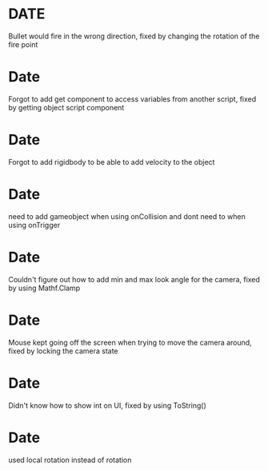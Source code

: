 # DATE

Bullet would fire in the wrong direction, fixed by changing the rotation of the fire point

# Date

Forgot to add get component to access variables from another script, fixed by getting object script component 

# Date

Forgot to add rigidbody to be able to add velocity to the object

# Date

need to add gameobject when using onCollision and dont need to when using onTrigger

# Date

Couldn't figure out how to add min and max look angle for the camera, fixed by using Mathf.Clamp

# Date

Mouse kept going off the screen when trying to move the camera around, fixed by locking the camera state

# Date

Didn't know how to show int on UI, fixed by using ToString()

# Date

used local rotation instead of rotation
